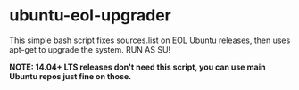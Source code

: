 # ubuntu-eol-upgrader
This simple bash script fixes sources.list on EOL Ubuntu releases, then uses apt-get to upgrade the system. RUN AS SU!

**NOTE: 14.04+ LTS releases don't need this script, you can use main Ubuntu repos just fine on those.**
